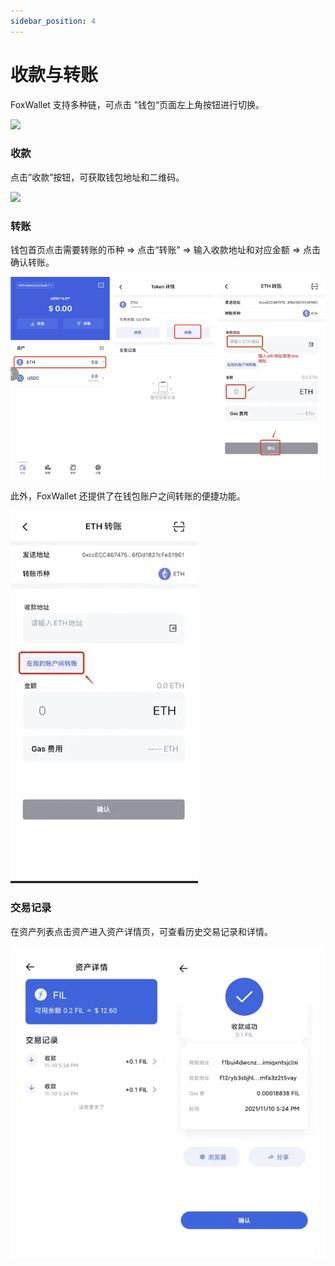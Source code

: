 ```yaml
---
sidebar_position: 4
---
```


# 收款与转账
FoxWallet 支持多种链，可点击 ”钱包“页面左上角按钮进行切换。

<img src="/img/docs/switch-entrance.webp" width="320" />

### 收款
点击”收款”按钮，可获取钱包地址和二维码。

<img src="/img/docs/receive.webp" width="320" />

### 转账

钱包首页点击需要转账的币种 => 点击“转账” => 输入收款地址和对应金额 => 点击确认转账。

![](../img/transfer.webp)

此外，FoxWallet 还提供了在钱包账户之间转账的便捷功能。

![](../img/transfer-in-wallet.webp)

### 交易记录
在资产列表点击资产进入资产详情页，可查看历史交易记录和详情。

![](../img/history_detail.webp)



